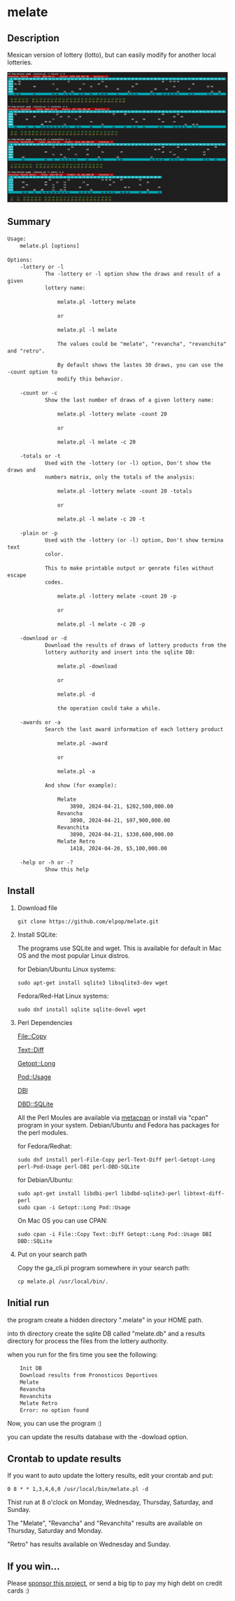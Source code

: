 # melate

## Description

Mexican version of lottery (lotto), but can easily modify for another local lotteries.

![light panel](https://raw.githubusercontent.com/elpop/melate/master/melate.png)

## Summary

```
Usage:
    melate.pl [options]

Options:
    -lottery or -l
            The -lottery or -l option show the draws and result of a given
            lottery name:

                melate.pl -lottery melate

                or

                melate.pl -l melate

                The values could be "melate", "revancha", "revanchita" and "retro".
    
                By default shows the lastes 30 draws, you can use the -count option to
                modify this behavior.

    -count or -c
            Show the last number of draws of a given lottery name:

                melate.pl -lottery melate -count 20

                or

                melate.pl -l melate -c 20

    -totals or -t
            Used with the -lottery (or -l) option, Don't show the draws and
            numbers matrix, only the totals of the analysis:

                melate.pl -lottery melate -count 20 -totals

                or

                melate.pl -l melate -c 20 -t

    -plain or -p
            Used with the -lottery (or -l) option, Don't show termina text
            color.

            This to make printable output or genrate files without escape
            codes.

                melate.pl -lottery melate -count 20 -p

                or

                melate.pl -l melate -c 20 -p

    -download or -d
            Download the results of draws of lottery products from the
            lottery authority and insert into the sqlite DB:

                melate.pl -download

                or

                melate.pl -d

                the operation could take a while.

    -awards or -a
            Search the last award information of each lottery product

                melate.pl -award

                or

                melate.pl -a

            And show (for example):

                Melate
                    3890, 2024-04-21, $202,500,000.00
                Revancha
                    3890, 2024-04-21, $97,900,000.00
                Revanchita
                    3890, 2024-04-21, $330,600,000.00
                Melate Retro
                    1418, 2024-04-20, $5,100,000.00

    -help or -h or -?
            Show this help
```
## Install

1. Download file
  
    ```
    git clone https://github.com/elpop/melate.git
    ```  

2. Install SQLite:

   The programs use SQLite and wget. This is available for default in Mac OS and the most popular Linux distros.
   
    for Debian/Ubuntu Linux systems:
    
    ```
    sudo apt-get install sqlite3 libsqlite3-dev wget
    ```
    
    Fedora/Red-Hat Linux systems:
    
    ```
    sudo dnf install sqlite sqlite-devel wget
    ```
    
3. Perl Dependencies
    
    [File::Copy](https://metacpan.org/pod/File::Copy)
    
    [Text::Diff](https://metacpan.org/pod/Text::Diff)
    
    [Getopt::Long](https://metacpan.org/pod/Getopt::Long)
    
    [Pod::Usage](https://metacpan.org/pod/Pod::Usage)

    [DBI](https://metacpan.org/pod/DBI)

    [DBD::SQLite](https://metacpan.org/pod/DBD::SQLite)

    All the Perl Moules are available via [metacpan](https://metacpan.org) or install via "cpan" program in your system. Debian/Ubuntu and Fedora has packages for the perl modules.
    
    for Fedora/Redhat:
    
    ```
    sudo dnf install perl-File-Copy perl-Text-Diff perl-Getopt-Long perl-Pod-Usage perl-DBI perl-DBD-SQLite
    ```
    
    for Debian/Ubuntu:
    
    ```
    sudo apt-get install libdbi-perl libdbd-sqlite3-perl libtext-diff-perl
    sudo cpan -i Getopt::Long Pod::Usage
    ```
    
    On Mac OS you can use CPAN:
    
    ```
    sudo cpan -i File::Copy Text::Diff Getopt::Long Pod::Usage DBI DBD::SQLite
    ```
    
4. Put on your search path
    
    Copy the ga_cli.pl program somewhere in your search path:
    
    ```
    cp melate.pl /usr/local/bin/.
    ```
    
## Initial run

the program create a hidden directory ".melate" in your HOME path.

into th directory create the sqlite DB called "melate.db" and a results directory for process the files from the lottery authority.

when you run for the firs time you see the following:

```
    Init DB
    Download results from Pronosticos Deportivos
    Melate
    Revancha
    Revanchita
    Melate Retro
    Error: no option found
```

     
Now, you can use the program :)

you can update the results database with the -dowload option.

## Crontab to update  results

If you want to auto update the lottery results, edit your crontab and put:

```
0 8 * * 1,3,4,6,0 /usr/local/bin/melate.pl -d
```

Thist run at 8 o'clock on Monday, Wednesday, Thursday, Saturday, and Sunday.

The "Melate", "Revancha" and "Revanchita" results are available on Thursday, Saturday and Monday.

"Retro" has results available on  Wednesday and Sunday.

## If you win...

Please [sponsor this project](https://github.com/sponsors/elpop), or send a big tip to pay my high debt on credit cards :)

